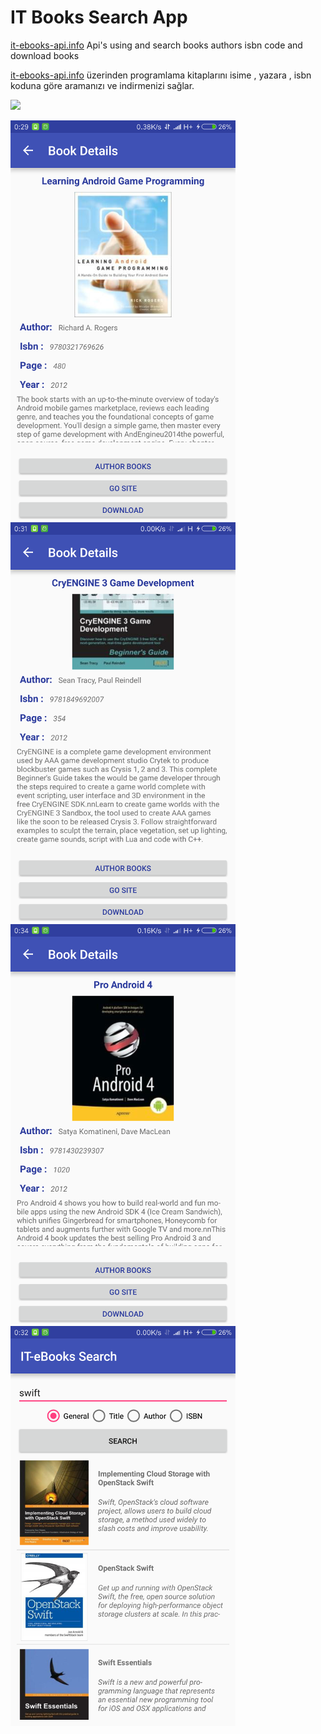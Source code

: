 # IT Books Search App
[it-ebooks-api.info](it-ebooks-api.info) Api's using and search books authors isbn code and download books

[it-ebooks-api.info](it-ebooks-api.info) üzerinden programlama kitaplarını isime , yazara , isbn koduna göre aramanızı ve indirmenizi sağlar.


![](/img/out10-300.gif)

![](/img/book_details00.png)![](/img/book_details01.png)![](/img/book_details02.png)
![](/img/search.png)
